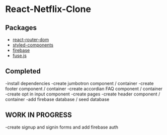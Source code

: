# React-Netflix-Clone

## Packages

- [react-router-dom](https://reactrouter.com/)
- [styled-components](https://styled-components.com/)
- [firebase](https://firebase.google.com/)
- [fuse.js](https://fusejs.io/)

## Completed
-install dependencies
-create jumbotron component / container
-create footer component / container
-create accordian FAQ component / container
-create opt in input component
-create pages 
-create header component / container
-add firebase database / seed database

## WORK IN PROGRESS
-create signup and signin forms and add firebase auth



